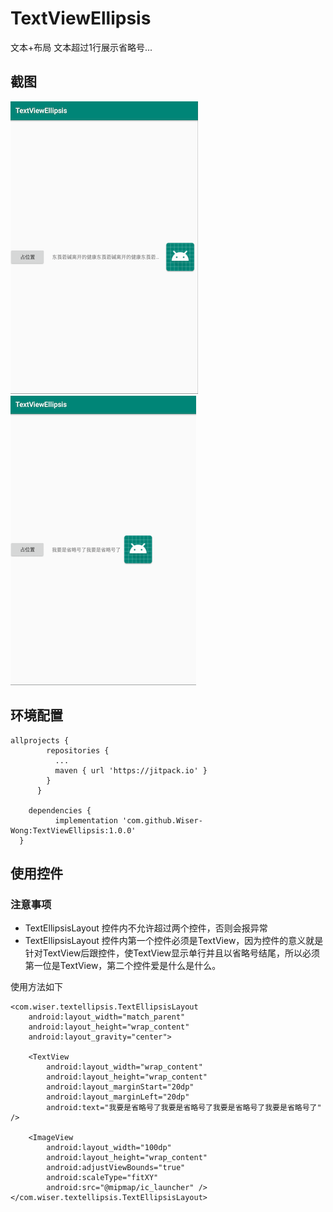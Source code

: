 # TextViewEllipsis
文本+布局 文本超过1行展示省略号...

## 截图
![images](https://github.com/Wiser-Wong/TextViewEllipsis/blob/master/images/text1.png)
![images](https://github.com/Wiser-Wong/TextViewEllipsis/blob/master/images/text2.png)

## 环境配置
    allprojects {
            repositories {
              ...
              maven { url 'https://jitpack.io' }
            }
          }

        dependencies {
              implementation 'com.github.Wiser-Wong:TextViewEllipsis:1.0.0'
      }

## 使用控件
### 注意事项
 * TextEllipsisLayout 控件内不允许超过两个控件，否则会报异常
 * TextEllipsisLayout 控件内第一个控件必须是TextView，因为控件的意义就是针对TextView后跟控件，使TextView显示单行并且以省略号结尾，所以必须第一位是TextView，第二个控件爱是什么是什么。
 
 使用方法如下
 
    <com.wiser.textellipsis.TextEllipsisLayout
        android:layout_width="match_parent"
        android:layout_height="wrap_content"
        android:layout_gravity="center">

        <TextView
            android:layout_width="wrap_content"
            android:layout_height="wrap_content"
            android:layout_marginStart="20dp"
            android:layout_marginLeft="20dp"
            android:text="我要是省略号了我要是省略号了我要是省略号了我要是省略号了" />

        <ImageView
            android:layout_width="100dp"
            android:layout_height="wrap_content"
            android:adjustViewBounds="true"
            android:scaleType="fitXY"
            android:src="@mipmap/ic_launcher" />
    </com.wiser.textellipsis.TextEllipsisLayout>
